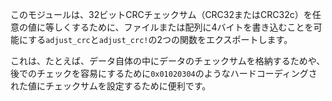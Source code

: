 このモジュールは、32ビットCRCチェックサム（CRC32またはCRC32c）を任意の値に等しくするために、ファイルまたは配列に4バイトを書き込むことを可能にする`adjust_crc`と`adjust_crc!`の2つの関数をエクスポートします。

これは、たとえば、データ自体の中にデータのチェックサムを格納するためや、後でのチェックを容易にするために`0x01020304`のようなハードコーディングされた値にチェックサムを設定するために便利です。
